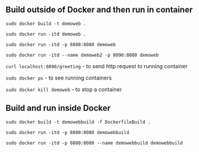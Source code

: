 ## Build outside of Docker and then run in container

`sudo docker build -t demoweb .`

`sudo docker run -itd demoweb .`

`sudo docker run -itd -p 8080:8080 demoweb`

`sudo docker run -itd --name demoweb2 -p 8090:8080 demoweb`

`curl localhost:8090/greeting` - to send http request to running container

`sudo docker ps` - to see running containers

`sudo docker kill demoweb` - to stop a container

## Build and run inside Docker

`sudo docker build -t demowebbuild -f DockerfileBuild .`

`sudo docker run -itd -p 8080:8080 demowebbuild`

`sudo docker run -itd -p 8080:8080 --name demowebbuild demowebbuild`
